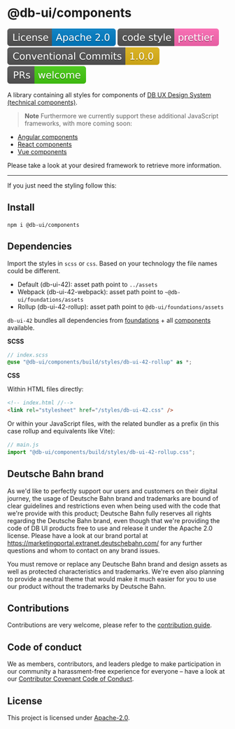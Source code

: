 # @db-ui/components

[![Apache 2.0 license badge](/docs/images/download/License-Apache_2.0-blue.svg)](https://github.com/db-ui/mono/blob/main/LICENSE)
[![code style: prettier](/docs/images/download/code_style-prettier-ff69b4.svg?style=flat-square)](https://github.com/prettier/prettier)
[![Conventional Commits](/docs/images/download/Conventional_Commits-1.0.0-yellow.svg)](https://conventionalcommits.org)
[![PRs Welcome](/docs/images/download/PRs-welcome-brightgreen.svg?style=flat-square)](https://makeapullrequest.com)

A library containing all styles for components of [DB UX Design System (technical components)](https://github.com/db-ui/mono).

> **Note**
> Furthermore we currently support these additional JavaScript frameworks, with more coming soon:

-   [Angular components](https://www.npmjs.com/package/@db-ui/ngx-components)
-   [React components](https://www.npmjs.com/package/@db-ui/react-components)
-   [Vue components](https://www.npmjs.com/package/@db-ui/v-components)

Please take a look at your desired framework to retrieve more information.

---

If you just need the styling follow this:

## Install

`npm i @db-ui/components`

## Dependencies

Import the styles in `scss` or `css`. Based on your technology the file names could be different.

-   Default (db-ui-42): asset path point to `../assets`
-   Webpack (db-ui-42-webpack): asset path point to `~@db-ui/foundations/assets`
-   Rollup (db-ui-42-rollup): asset path point to `@db-ui/foundations/assets`

`db-ui-42` bundles all dependencies from [foundations](https://www.npmjs.com/package/@db-ui/foundations) + all [components](https://github.com/db-ui/mono/blob/main/packages/components/src/styles/db-ui-components.scss) available.

**SCSS**

```scss
// index.scss
@use "@db-ui/components/build/styles/db-ui-42-rollup" as *;
```

**CSS**

Within HTML files directly:

```html
<!-- index.html //-->
<link rel="stylesheet" href="/styles/db-ui-42.css" />
```

Or within your JavaScript files, with the related bundler as a prefix (in this case rollup and equivalents like Vite):

```js
// main.js
import "@db-ui/components/build/styles/db-ui-42-rollup.css";
```

## Deutsche Bahn brand

As we'd like to perfectly support our users and customers on their digital journey, the usage of Deutsche Bahn brand and trademarks are bound of clear guidelines and restrictions even when being used with the code that we're provide with this product; Deutsche Bahn fully reserves all rights regarding the Deutsche Bahn brand, even though that we're providing the code of DB UI products free to use and release it under the Apache 2.0 license.
Please have a look at our brand portal at <https://marketingportal.extranet.deutschebahn.com/> for any further questions and whom to contact on any brand issues.

You must remove or replace any Deutsche Bahn brand and design assets as well as protected characteristics and trademarks. We're even also planning to provide a neutral theme that would make it much easier for you to use our product without the trademarks by Deutsche Bahn.

## Contributions

Contributions are very welcome, please refer to the [contribution guide](https://github.com/db-ui/mono/blob/main/CONTRIBUTING.md).

## Code of conduct

We as members, contributors, and leaders pledge to make participation in our
community a harassment-free experience for everyone – have a look at our [Contributor Covenant Code of Conduct](https://github.com/db-ui/mono/blob/main/CODE-OF-CONDUCT.md).

## License

This project is licensed under [Apache-2.0](LICENSE).
